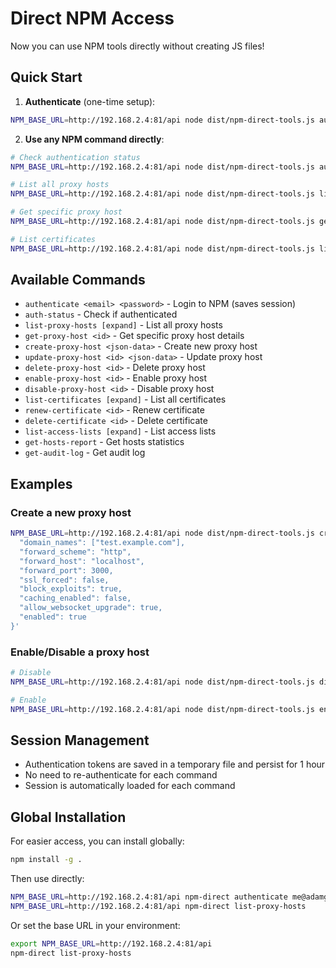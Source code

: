 # Direct NPM Access

Now you can use NPM tools directly without creating JS files!

## Quick Start

1. **Authenticate** (one-time setup):
```bash
NPM_BASE_URL=http://192.168.2.4:81/api node dist/npm-direct-tools.js authenticate me@adamgell.com wfy6gfa8EVB_gzy0gwh
```

2. **Use any NPM command directly**:
```bash
# Check authentication status
NPM_BASE_URL=http://192.168.2.4:81/api node dist/npm-direct-tools.js auth-status

# List all proxy hosts
NPM_BASE_URL=http://192.168.2.4:81/api node dist/npm-direct-tools.js list-proxy-hosts

# Get specific proxy host
NPM_BASE_URL=http://192.168.2.4:81/api node dist/npm-direct-tools.js get-proxy-host 22

# List certificates
NPM_BASE_URL=http://192.168.2.4:81/api node dist/npm-direct-tools.js list-certificates
```

## Available Commands

- `authenticate <email> <password>` - Login to NPM (saves session)
- `auth-status` - Check if authenticated
- `list-proxy-hosts [expand]` - List all proxy hosts
- `get-proxy-host <id>` - Get specific proxy host details
- `create-proxy-host <json-data>` - Create new proxy host
- `update-proxy-host <id> <json-data>` - Update proxy host
- `delete-proxy-host <id>` - Delete proxy host
- `enable-proxy-host <id>` - Enable proxy host
- `disable-proxy-host <id>` - Disable proxy host
- `list-certificates [expand]` - List all certificates
- `renew-certificate <id>` - Renew certificate
- `delete-certificate <id>` - Delete certificate
- `list-access-lists [expand]` - List access lists
- `get-hosts-report` - Get hosts statistics
- `get-audit-log` - Get audit log

## Examples

### Create a new proxy host
```bash
NPM_BASE_URL=http://192.168.2.4:81/api node dist/npm-direct-tools.js create-proxy-host '{
  "domain_names": ["test.example.com"],
  "forward_scheme": "http",
  "forward_host": "localhost",
  "forward_port": 3000,
  "ssl_forced": false,
  "block_exploits": true,
  "caching_enabled": false,
  "allow_websocket_upgrade": true,
  "enabled": true
}'
```

### Enable/Disable a proxy host
```bash
# Disable
NPM_BASE_URL=http://192.168.2.4:81/api node dist/npm-direct-tools.js disable-proxy-host 32

# Enable
NPM_BASE_URL=http://192.168.2.4:81/api node dist/npm-direct-tools.js enable-proxy-host 32
```

## Session Management

- Authentication tokens are saved in a temporary file and persist for 1 hour
- No need to re-authenticate for each command
- Session is automatically loaded for each command

## Global Installation

For easier access, you can install globally:
```bash
npm install -g .
```

Then use directly:
```bash
NPM_BASE_URL=http://192.168.2.4:81/api npm-direct authenticate me@adamgell.com yourpassword
NPM_BASE_URL=http://192.168.2.4:81/api npm-direct list-proxy-hosts
```

Or set the base URL in your environment:
```bash
export NPM_BASE_URL=http://192.168.2.4:81/api
npm-direct list-proxy-hosts
```
